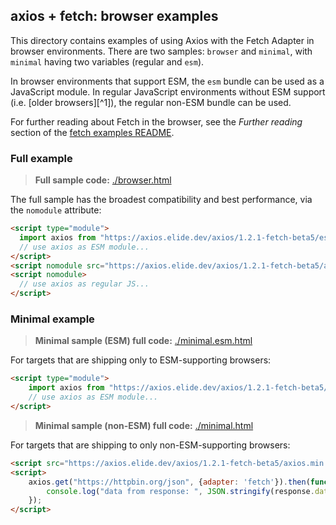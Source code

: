 
## axios + fetch: browser examples

This directory contains examples of using Axios with the Fetch Adapter in browser environments. There are two samples:
`browser` and `minimal`, with `minimal` having two variables (regular and `esm`).

In browser environments that support ESM, the `esm` bundle can be used as a JavaScript module. In regular JavaScript
environments without ESM support (i.e. [older browsers][^1]), the regular non-ESM bundle can be used.

For further reading about Fetch in the browser, see the _Further reading_ section of the [fetch examples README](../).

### Full example

> **Full sample code:** [./browser.html](./browser.html)

The full sample has the broadest compatibility and best performance, via the `nomodule` attribute:
```html
<script type="module">
  import axios from "https://axios.elide.dev/axios/1.2.1-fetch-beta5/esm/axios.min.js";
  // use axios as ESM module...
</script>
<script nomodule src="https://axios.elide.dev/axios/1.2.1-fetch-beta5/axios.min.js"></script>
<script nomodule>
  // use axios as regular JS...
</script>
```

### Minimal example

> **Minimal sample (ESM) full code:** [./minimal.esm.html](./minimal.esm.html)

For targets that are shipping only to ESM-supporting browsers:

```html
<script type="module">
    import axios from "https://axios.elide.dev/axios/1.2.1-fetch-beta5/esm/axios.min.js";
    // use axios as ESM module...
</script>
```

> **Minimal sample (non-ESM) full code:** [./minimal.html](./minimal.html)

For targets that are shipping to only non-ESM-supporting browsers:

```html
<script src="https://axios.elide.dev/axios/1.2.1-fetch-beta5/axios.min.js"></script>
<script>
    axios.get("https://httpbin.org/json", {adapter: 'fetch'}).then(function (response) {
        console.log("data from response: ", JSON.stringify(response.data));
    });
</script>
```
